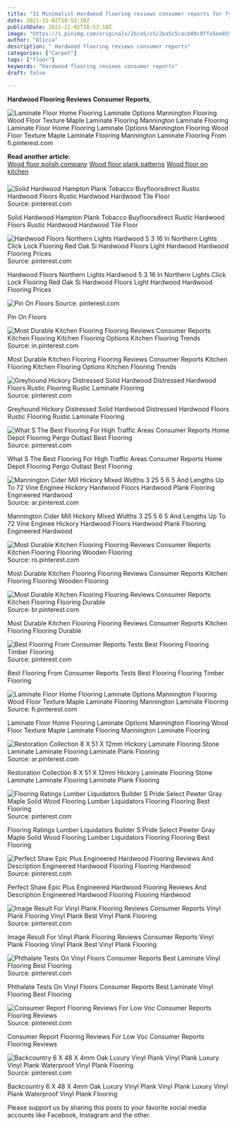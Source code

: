 ```yaml
---
title: "31 Minimalist Hardwood flooring reviews consumer reports for Types of Floor"
date: 2021-11-02T18:53:10Z
publishDate: 2021-11-02T18:53:10Z
image: "https://i.pinimg.com/originals/2b/a5/c5/2ba5c5cacb00c8ffe5ee8592986f674f.jpg"
author: "Alicia"
description: " Hardwood flooring reviews consumer reports"
categories: ["Carpet"]
tags: ["floor"]
keywords: "Hardwood flooring reviews consumer reports"
draft: false

---
```

<!-- Head tag Code -->
**Hardwood Flooring Reviews Consumer Reports**, 

![Laminate Floor Home Flooring Laminate Options Mannington Flooring Wood Floor Texture Maple Laminate Flooring Mannington Laminate Flooring](https://i.pinimg.com/originals/44/3d/67/443d67494718949db5ebb28a10fd22a0.jpg "Laminate Floor Home Flooring Laminate Options Mannington Flooring Wood Floor Texture Maple Laminate Flooring Mannington Laminate Flooring")
Laminate Floor Home Flooring Laminate Options Mannington Flooring Wood Floor Texture Maple Laminate Flooring Mannington Laminate Flooring From fi.pinterest.com

**Read another article:**  
[Wood floor polish company](/wood-floor-polish-company/)
[Wood floor plank patterns](/wood-floor-plank-patterns/)
[Wood floor on kitchen](/wood-floor-on-kitchen/)




### 

 


![Solid Hardwood Hampton Plank Tobacco Buyfloorsdirect Rustic Hardwood Floors Rustic Hardwood Hardwood Tile Floor](https://i.pinimg.com/736x/95/60/9a/95609a1a944925e14a51d2d8c74e5c24.jpg "Solid Hardwood Hampton Plank Tobacco Buyfloorsdirect Rustic Hardwood Floors Rustic Hardwood Hardwood Tile Floor")
Source: pinterest.com

Solid Hardwood Hampton Plank Tobacco Buyfloorsdirect Rustic Hardwood Floors Rustic Hardwood Hardwood Tile Floor  

![Hardwood Floors Northern Lights Hardwood 5 3 16 In Northern Lights Click Lock Flooring Red Oak Si Hardwood Floors Light Hardwood Hardwood Flooring Prices](https://i.pinimg.com/originals/2d/46/c1/2d46c11e1e7297458d02755fb36d5057.jpg "Hardwood Floors Northern Lights Hardwood 5 3 16 In Northern Lights Click Lock Flooring Red Oak Si Hardwood Floors Light Hardwood Hardwood Flooring Prices")
Source: pinterest.com

Hardwood Floors Northern Lights Hardwood 5 3 16 In Northern Lights Click Lock Flooring Red Oak Si Hardwood Floors Light Hardwood Hardwood Flooring Prices  

![Pin On Floors](https://i.pinimg.com/736x/0c/76/25/0c762549608ffabaa27b9beaa4bf5c47.jpg "Pin On Floors")
Source: pinterest.com

Pin On Floors  

![Most Durable Kitchen Flooring Flooring Reviews Consumer Reports Kitchen Flooring Kitchen Flooring Options Kitchen Flooring Trends](https://i.pinimg.com/originals/be/db/65/bedb6566a1e97c59c83923e1437a5966.jpg "Most Durable Kitchen Flooring Flooring Reviews Consumer Reports Kitchen Flooring Kitchen Flooring Options Kitchen Flooring Trends")
Source: in.pinterest.com

Most Durable Kitchen Flooring Flooring Reviews Consumer Reports Kitchen Flooring Kitchen Flooring Options Kitchen Flooring Trends  

![Greyhound Hickory Distressed Solid Hardwood Distressed Hardwood Floors Rustic Flooring Rustic Laminate Flooring](https://i.pinimg.com/originals/24/e5/eb/24e5ebc0d898b5274c6a725a9422866e.png "Greyhound Hickory Distressed Solid Hardwood Distressed Hardwood Floors Rustic Flooring Rustic Laminate Flooring")
Source: pinterest.com

Greyhound Hickory Distressed Solid Hardwood Distressed Hardwood Floors Rustic Flooring Rustic Laminate Flooring  

![What S The Best Flooring For High Traffic Areas Consumer Reports Home Depot Flooring Pergo Outlast Best Flooring](https://i.pinimg.com/736x/f8/96/60/f8966036c8bf9dbc08657668f81e2422.jpg "What S The Best Flooring For High Traffic Areas Consumer Reports Home Depot Flooring Pergo Outlast Best Flooring")
Source: pinterest.com

What S The Best Flooring For High Traffic Areas Consumer Reports Home Depot Flooring Pergo Outlast Best Flooring  

![Mannington Cider Mill Hickory Mixed Widths 3 25 5 6 5 And Lengths Up To 72 Vine Enginee Hickory Hardwood Floors Hardwood Plank Flooring Engineered Hardwood](https://i.pinimg.com/originals/7d/75/53/7d7553f382fd63c90ea5809077b1cc10.jpg "Mannington Cider Mill Hickory Mixed Widths 3 25 5 6 5 And Lengths Up To 72 Vine Enginee Hickory Hardwood Floors Hardwood Plank Flooring Engineered Hardwood")
Source: ar.pinterest.com

Mannington Cider Mill Hickory Mixed Widths 3 25 5 6 5 And Lengths Up To 72 Vine Enginee Hickory Hardwood Floors Hardwood Plank Flooring Engineered Hardwood  

![Most Durable Kitchen Flooring Flooring Reviews Consumer Reports Kitchen Flooring Flooring Wooden Flooring](https://i.pinimg.com/originals/58/1e/69/581e69f3631d7d07986d1c83fd0063cf.jpg "Most Durable Kitchen Flooring Flooring Reviews Consumer Reports Kitchen Flooring Flooring Wooden Flooring")
Source: ro.pinterest.com

Most Durable Kitchen Flooring Flooring Reviews Consumer Reports Kitchen Flooring Flooring Wooden Flooring  

![Most Durable Kitchen Flooring Flooring Reviews Consumer Reports Kitchen Flooring Flooring Durable](https://i.pinimg.com/originals/a1/70/c9/a170c98484de3de3cf28f950d5daa75f.jpg "Most Durable Kitchen Flooring Flooring Reviews Consumer Reports Kitchen Flooring Flooring Durable")
Source: br.pinterest.com

Most Durable Kitchen Flooring Flooring Reviews Consumer Reports Kitchen Flooring Flooring Durable  

![Best Flooring From Consumer Reports Tests Best Flooring Flooring Timber Flooring](https://i.pinimg.com/736x/dc/45/ca/dc45ca8471b6a1c39a7de6de541798ef.jpg "Best Flooring From Consumer Reports Tests Best Flooring Flooring Timber Flooring")
Source: pinterest.com

Best Flooring From Consumer Reports Tests Best Flooring Flooring Timber Flooring  

![Laminate Floor Home Flooring Laminate Options Mannington Flooring Wood Floor Texture Maple Laminate Flooring Mannington Laminate Flooring](https://i.pinimg.com/originals/44/3d/67/443d67494718949db5ebb28a10fd22a0.jpg "Laminate Floor Home Flooring Laminate Options Mannington Flooring Wood Floor Texture Maple Laminate Flooring Mannington Laminate Flooring")
Source: fi.pinterest.com

Laminate Floor Home Flooring Laminate Options Mannington Flooring Wood Floor Texture Maple Laminate Flooring Mannington Laminate Flooring  

![Restoration Collection 8 X 51 X 12mm Hickory Laminate Flooring Stone Laminate Laminate Flooring Laminate Plank Flooring](https://i.pinimg.com/originals/15/44/df/1544df27c7306c524d19a01be9ddd808.jpg "Restoration Collection 8 X 51 X 12mm Hickory Laminate Flooring Stone Laminate Laminate Flooring Laminate Plank Flooring")
Source: ar.pinterest.com

Restoration Collection 8 X 51 X 12mm Hickory Laminate Flooring Stone Laminate Laminate Flooring Laminate Plank Flooring  

![Flooring Ratings Lumber Liquidators Builder S Pride Select Pewter Gray Maple Solid Wood Flooring Lumber Liquidators Flooring Flooring Best Flooring](https://i.pinimg.com/originals/43/7d/e6/437de62488bfb1091c2fa4a37165473b.jpg "Flooring Ratings Lumber Liquidators Builder S Pride Select Pewter Gray Maple Solid Wood Flooring Lumber Liquidators Flooring Flooring Best Flooring")
Source: pinterest.com

Flooring Ratings Lumber Liquidators Builder S Pride Select Pewter Gray Maple Solid Wood Flooring Lumber Liquidators Flooring Flooring Best Flooring  

![Perfect Shaw Epic Plus Engineered Hardwood Flooring Reviews And Description Engineered Hardwood Flooring Flooring Hardwood](https://i.pinimg.com/originals/4b/89/1b/4b891bd0740aaf89ba4810e7e8df4f17.jpg "Perfect Shaw Epic Plus Engineered Hardwood Flooring Reviews And Description Engineered Hardwood Flooring Flooring Hardwood")
Source: pinterest.com

Perfect Shaw Epic Plus Engineered Hardwood Flooring Reviews And Description Engineered Hardwood Flooring Flooring Hardwood  

![Image Result For Vinyl Plank Flooring Reviews Consumer Reports Vinyl Plank Flooring Vinyl Plank Best Vinyl Plank Flooring](https://i.pinimg.com/736x/ff/57/b9/ff57b942a38d4756ae38409a3af81d1d.jpg "Image Result For Vinyl Plank Flooring Reviews Consumer Reports Vinyl Plank Flooring Vinyl Plank Best Vinyl Plank Flooring")
Source: pinterest.com

Image Result For Vinyl Plank Flooring Reviews Consumer Reports Vinyl Plank Flooring Vinyl Plank Best Vinyl Plank Flooring  

![Phthalate Tests On Vinyl Floors Consumer Reports Best Laminate Vinyl Flooring Best Flooring](https://i.pinimg.com/originals/39/a1/4a/39a14a500e4c0ebfe4bbe952a849fbdf.jpg "Phthalate Tests On Vinyl Floors Consumer Reports Best Laminate Vinyl Flooring Best Flooring")
Source: pinterest.com

Phthalate Tests On Vinyl Floors Consumer Reports Best Laminate Vinyl Flooring Best Flooring  

![Consumer Report Flooring Reviews For Low Voc Consumer Reports Flooring Reviews](https://i.pinimg.com/originals/ed/94/52/ed94525a20f9b9b989fd87a4d16528e1.png "Consumer Report Flooring Reviews For Low Voc Consumer Reports Flooring Reviews")
Source: pinterest.com

Consumer Report Flooring Reviews For Low Voc Consumer Reports Flooring Reviews  

![Backcountry 6 X 48 X 4mm Oak Luxury Vinyl Plank Vinyl Plank Luxury Vinyl Plank Waterproof Vinyl Plank Flooring](https://i.pinimg.com/originals/2b/a5/c5/2ba5c5cacb00c8ffe5ee8592986f674f.jpg "Backcountry 6 X 48 X 4mm Oak Luxury Vinyl Plank Vinyl Plank Luxury Vinyl Plank Waterproof Vinyl Plank Flooring")
Source: pinterest.com

Backcountry 6 X 48 X 4mm Oak Luxury Vinyl Plank Vinyl Plank Luxury Vinyl Plank Waterproof Vinyl Plank Flooring  

Please support us by sharing this posts to your favorite social media accounts like Facebook, Instagram and the other.

